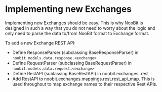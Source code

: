 # Implementing new Exchanges

Implementing new Exchanges should be easy. This is why NooBit is designed in such a way that you do not need to worry about the logic and only need to parse the data to/from NooBit format to Exchange format.

To add a new Exchange REST API:
- Define <Exchange>ResponseParser (subclassing BaseResponseParser) in `noobit.models.data.response.<exchange>`
- Define <Exchange>RequestParser (subclassing BaseRequestParser) in `noobit.models.data.request.<exchange>`
- Define <Exchange>RestAPI (sublassing BaseRestAPI) in noobit.exchanges.<exchange>.rest
- Add <Exchange>RestAPI to noobit.exchanges.mappings.rest.rest_api_map. This is used throughout to map exchange names to their respective Rest APIs.

